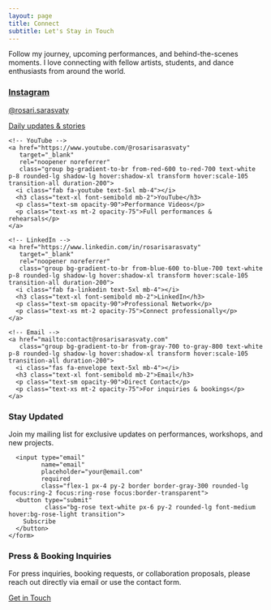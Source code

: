 ```yaml
---
layout: page
title: Connect
subtitle: Let's Stay in Touch
---
```


<div class="max-w-2xl mx-auto text-center">
  <p class="text-lg text-gray-700 mb-12">
    Follow my journey, upcoming performances, and behind-the-scenes moments. 
    I love connecting with fellow artists, students, and dance enthusiasts from around the world.
  </p>
  
  <!-- Social Media Links -->
  <div class="grid grid-cols-1 md:grid-cols-2 gap-6 mb-12">
    <!-- Instagram -->
    <a href="https://www.instagram.com/rosari.sarasvaty" 
       target="_blank" 
       rel="noopener noreferrer"
       class="group bg-gradient-to-br from-purple-600 to-pink-500 text-white p-8 rounded-lg shadow-lg hover:shadow-xl transform hover:scale-105 transition-all duration-200">
      <i class="fab fa-instagram text-5xl mb-4"></i>
      <h3 class="text-xl font-semibold mb-2">Instagram</h3>
      <p class="text-sm opacity-90">@rosari.sarasvaty</p>
      <p class="text-xs mt-2 opacity-75">Daily updates & stories</p>
    </a>
    
    <!-- YouTube -->
    <a href="https://www.youtube.com/@rosarisarasvaty" 
       target="_blank" 
       rel="noopener noreferrer"
       class="group bg-gradient-to-br from-red-600 to-red-700 text-white p-8 rounded-lg shadow-lg hover:shadow-xl transform hover:scale-105 transition-all duration-200">
      <i class="fab fa-youtube text-5xl mb-4"></i>
      <h3 class="text-xl font-semibold mb-2">YouTube</h3>
      <p class="text-sm opacity-90">Performance Videos</p>
      <p class="text-xs mt-2 opacity-75">Full performances & rehearsals</p>
    </a>
    
    <!-- LinkedIn -->
    <a href="https://www.linkedin.com/in/rosarisarasvaty" 
       target="_blank" 
       rel="noopener noreferrer"
       class="group bg-gradient-to-br from-blue-600 to-blue-700 text-white p-8 rounded-lg shadow-lg hover:shadow-xl transform hover:scale-105 transition-all duration-200">
      <i class="fab fa-linkedin text-5xl mb-4"></i>
      <h3 class="text-xl font-semibold mb-2">LinkedIn</h3>
      <p class="text-sm opacity-90">Professional Network</p>
      <p class="text-xs mt-2 opacity-75">Connect professionally</p>
    </a>
    
    <!-- Email -->
    <a href="mailto:contact@rosarisarasvaty.com" 
       class="group bg-gradient-to-br from-gray-700 to-gray-800 text-white p-8 rounded-lg shadow-lg hover:shadow-xl transform hover:scale-105 transition-all duration-200">
      <i class="fas fa-envelope text-5xl mb-4"></i>
      <h3 class="text-xl font-semibold mb-2">Email</h3>
      <p class="text-sm opacity-90">Direct Contact</p>
      <p class="text-xs mt-2 opacity-75">For inquiries & bookings</p>
    </a>
  </div>
  
  <!-- Newsletter Signup -->
  <div class="bg-gray-50 p-8 rounded-lg">
    <h3 class="text-2xl font-quicksand font-bold mb-4">Stay Updated</h3>
    <p class="text-gray-700 mb-6">
      Join my mailing list for exclusive updates on performances, workshops, and new projects.
    </p>
    <form action="https://formsubmit.co/{{ site.author.email }}" method="POST" class="flex flex-col sm:flex-row gap-4 max-w-md mx-auto">
      <input type="hidden" name="_subject" value="Newsletter Signup">
      <input type="hidden" name="_captcha" value="false">
      <input type="hidden" name="_template" value="table">
      
      <input type="email" 
             name="email" 
             placeholder="your@email.com" 
             required
             class="flex-1 px-4 py-2 border border-gray-300 rounded-lg focus:ring-2 focus:ring-rose focus:border-transparent">
      <button type="submit" 
              class="bg-rose text-white px-6 py-2 rounded-lg font-medium hover:bg-rose-light transition">
        Subscribe
      </button>
    </form>
  </div>
  
  <!-- Press & Booking -->
  <div class="mt-12 text-center">
    <h3 class="text-xl font-semibold mb-4">Press & Booking Inquiries</h3>
    <p class="text-gray-700 mb-6">
      For press inquiries, booking requests, or collaboration proposals, 
      please reach out directly via email or use the contact form.
    </p>
    <a href="#contact" class="inline-block bg-rose text-white px-6 py-3 rounded-full font-medium hover:bg-rose-light transition">
      Get in Touch
    </a>
  </div>
</div>